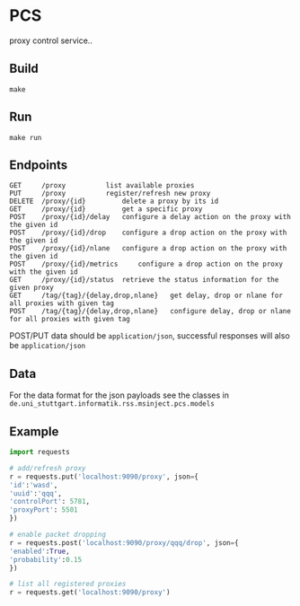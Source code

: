 # PCS

proxy control service..

## Build

`make`

## Run

`make run`

## Endpoints

```
GET     /proxy 			list available proxies
PUT     /proxy 			register/refresh new proxy
DELETE  /proxy/{id} 		delete a proxy by its id
GET     /proxy/{id} 		get a specific proxy
POST    /proxy/{id}/delay 	configure a delay action on the proxy with the given id
POST    /proxy/{id}/drop 	configure a drop action on the proxy with the given id
POST    /proxy/{id}/nlane 	configure a drop action on the proxy with the given id
POST    /proxy/{id}/metrics 	configure a drop action on the proxy with the given id
GET     /proxy/{id}/status 	retrieve the status information for the given proxy
GET     /tag/{tag}/{delay,drop,nlane} 	get delay, drop or nlane for all proxies with given tag
POST    /tag/{tag}/{delay,drop,nlane} 	configure delay, drop or nlane for all proxies with given tag
```

POST/PUT data should be `application/json`, successful responses will also be `application/json`

## Data

For the data format for the json payloads see the classes in `de.uni_stuttgart.informatik.rss.msinject.pcs.models`

## Example

```python
import requests

# add/refresh proxy
r = requests.put('localhost:9090/proxy', json={
'id':'wasd',
'uuid':'qqq',
'controlPort': 5781,
'proxyPort': 5501
})

# enable packet dropping
r = requests.post('localhost:9090/proxy/qqq/drop', json={
'enabled':True,
'probability':0.15
})

# list all registered proxies
r = requests.get('localhost:9090/proxy')

```
